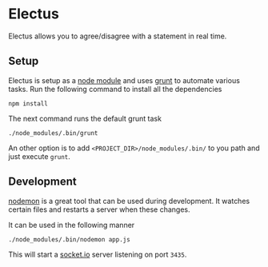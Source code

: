 Electus
=======

Electus allows you to agree/disagree with a statement in real time.

Setup
-----

Electus is setup as a [node module][1] and uses [grunt][2] to automate
various tasks. Run the following command to install all the
dependencies

    npm install

The next command runs the default grunt task

    ./node_modules/.bin/grunt

An other option is to add `<PROJECT_DIR>/node_modules/.bin/` to you
path and just execute `grunt`.

Development
-----------

[nodemon][3] is a great tool that can be used during development. It
watches certain files and restarts a server when these changes.

It can be used in the following manner

    ./node_modules/.bin/nodemon app.js

This will start a [socket.io][4] server listening on port `3435`.

[1]: https://github.com/joyent/node/wiki/modules "Node.js documentation on modules"
[2]: http://gruntjs.com/ "grunt.js homepage"
[3]: https://github.com/remy/nodemon "Nodemon on GitHub"
[4]: http://socket.io/ "Socket.io homepage"